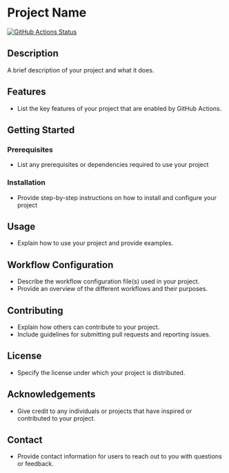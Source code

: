 # Project Name

[![GitHub Actions Status](https://github.com/ibraheem15/{repository}/workflows/{workflow_name}/badge.svg)](https://github.com/ibraheem15/{repository}/actions)

## Description

A brief description of your project and what it does.

## Features

- List the key features of your project that are enabled by GitHub Actions.

## Getting Started

### Prerequisites

- List any prerequisites or dependencies required to use your project

### Installation

- Provide step-by-step instructions on how to install and configure your project

## Usage

- Explain how to use your project and provide examples.

## Workflow Configuration

- Describe the workflow configuration file(s) used in your project.
- Provide an overview of the different workflows and their purposes.

## Contributing

- Explain how others can contribute to your project.
- Include guidelines for submitting pull requests and reporting issues.

## License

- Specify the license under which your project is distributed.

## Acknowledgements

- Give credit to any individuals or projects that have inspired or contributed to your project.

## Contact

- Provide contact information for users to reach out to you with questions or feedback.
